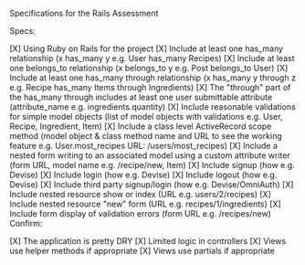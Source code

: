 Specifications for the Rails Assessment

Specs:

[X] Using Ruby on Rails for the project
[X] Include at least one has_many relationship (x has_many y e.g. User has_many Recipes)
[X] Include at least one belongs_to relationship (x belongs_to y e.g. Post belongs_to User)
[X] Include at least one has_many through relationship (x has_many y through z e.g. Recipe has_many Items through Ingredients)
[X] The "through" part of the has_many through includes at least one user submittable attribute (attribute_name e.g. ingredients.quantity)
[X] Include reasonable validations for simple model objects (list of model objects with validations e.g. User, Recipe, Ingredient, Item)
[X] Include a class level ActiveRecord scope method (model object & class method name and URL to see the working feature e.g. User.most_recipes URL: /users/most_recipes)
[X] Include a nested form writing to an associated model using a custom attribute writer (form URL, model name e.g. /recipe/new, Item)
[X] Include signup (how e.g. Devise)
[X] Include login (how e.g. Devise)
[X] Include logout (how e.g. Devise)
[X] Include third party signup/login (how e.g. Devise/OmniAuth)
[X] Include nested resource show or index (URL e.g. users/2/recipes)
[X] Include nested resource "new" form (URL e.g. recipes/1/ingredients)
[X] Include form display of validation errors (form URL e.g. /recipes/new)
Confirm:

[X] The application is pretty DRY
[X] Limited logic in controllers
[X] Views use helper methods if appropriate
[X] Views use partials if appropriate

